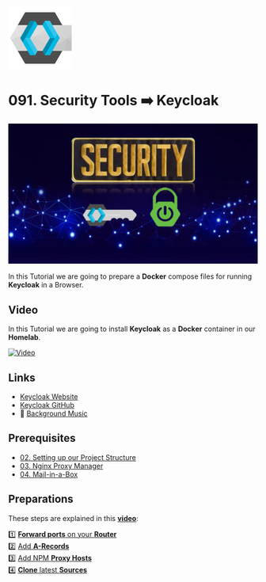 ![Keycloak](_assets/images/keycloak.png)
# 091. Security Tools ➡️ Keycloak

![Keycloak Banner](_assets/images/keycloak-banner.png)

In this Tutorial we are going to prepare a **Docker** compose files for running **Keycloak** in a Browser.

## Video

In this Tutorial we are going to install **Keycloak** as a **Docker** container in our **Homelab**.

[![Video](_assets/images/keycloak-video.png)](https://youtu.be/XXXXXXXXXXXXXXXX)

## Links

- [Keycloak Website](https://keycloak.org)
- [Keycloak GitHub](https://github.com/keycloak/keycloak)
- 🎺 [Background Music](https://freesound.org/people/XXXXXXXXXXXXXXX)

## Prerequisites

- [02. Setting up our Project Structure](../../02_setting_up_our_project_structure/README.md)
- [03. Nginx Proxy Manager](../../03_nginx_proxy_manager/README.md)
- [04. Mail-in-a-Box](../../04_mail_in_a_box/README.md)

## Preparations

These steps are explained in this **[video](https://youtu.be/8UoNDwNV4R8)**:

1️⃣ [**Forward ports** on your **Router**](../05_databases/README.md#forward-ports-router) \
2️⃣ [Add **A-Records**](../05_databases/README.md#add-a-record) \
3️⃣ [Add NPM **Proxy Hosts**](../05_databases/README.md#npm-proxy-host) \
4️⃣ [**Clone** latest **Sources**](../05_databases/README.md#latest-sources)
